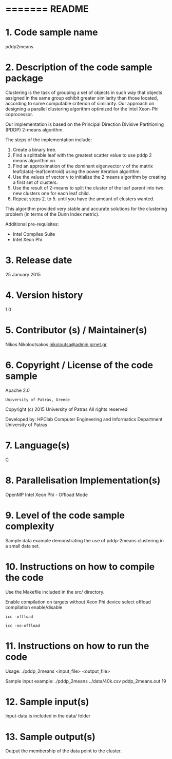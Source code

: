 =======
README
=======

# 1. Code sample name
pddp2means

# 2. Description of the code sample package
Clustering is the task of grouping a set of objects in such way
that objects assigned in the same group exhibit greater similarity
than those located, according to some computable criterion of
similarity. Our approach on designing a parallel clustering algorithm optimized for the Intel Xeon-Phi
coprocessor.

Our implementation is based on the Principal Direction Divisive Partitioning (PDDP) 2-means algorithm. 

The steps of the implementation include:

1. Create a binary tree.
2. Find a splittable leaf with the greatest scatter value to use pddp 2 means algorithm on.
3. Find an approximation of the dominant eigenvector v of the matrix leaf(data)–leaf(centroid) using the power iteration algorithm.
4. Use the values of vector v to initialize the 2 means algorithm by creating a first set of clusters.
5. Use the result of 2-means to split the cluster of the leaf parent into two new clusters one for each leaf child.
6. Repeat steps 2. to 5. until you have the amount of clusters wanted.

This algorithm provided very stable and accurate solutions for the clustering problem (in terms of the Dunn Index metric).

Additional pre-requisites:
* Intel Compiles Suite
* Intel Xeon Phi

# 3. Release date
25 January 2015

# 4. Version history 
1.0

# 5. Contributor (s) / Maintainer(s) 
Nikos Nikoloutsakos <nikoloutsa@admin.grnet.gr>

# 6. Copyright / License of the code sample
Apache 2.0

    University of Patras, Greece
Copyright (c) 2015 University of Patras
    All rights reserved

   Developed by: HPClab 
Computer Engineering and Informatics Department
    University of Patras

# 7. Language(s) 
C

# 8. Parallelisation Implementation(s)
OpenMP
Intel Xeon Phi - Offload Mode

# 9. Level of the code sample complexity 
Sample data example demonstrating the use of pddp-2means clustering in a small data set.

# 10. Instructions on how to compile the code
Use the Makefile included in the src/ directory.

Enable compilation on targets without Xeon Phi device
select offload compilation enable/disable

```
icc -offload
```
```
icc -no-offload
```

# 11. Instructions on how to run the code
Usage:
./pddp_2means <input_file> <output_file> <clusters>

Sample input example:
./pddp_2means ../data/40k.csv pddp_2means.out 19

# 12. Sample input(s)
Input-data is included in the data/ folder

# 13. Sample output(s)
Output the membership of the data point to the cluster.
